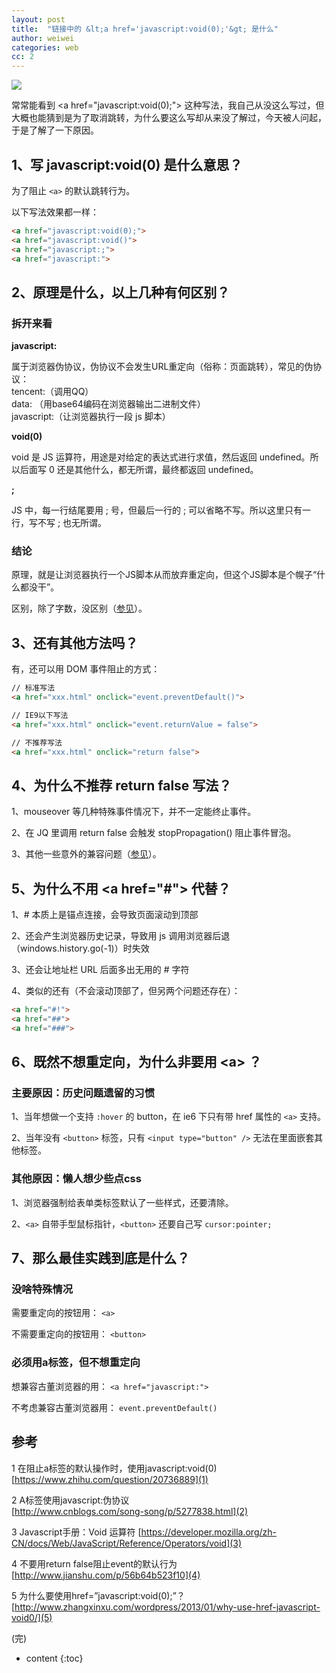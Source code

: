 ```yaml
---
layout: post
title:  "链接中的 &lt;a href='javascript:void(0);'&gt; 是什么"
author: weiwei
categories: web
cc: 2
---
```


![](http://imglf2.nosdn.127.net/img/MzVqS0VIeGlFdmw1YTBCWDhzeXhONThENUtQYm5Ec1JZVHpmaTFxd3BDSDJvK3g2aFk1R1p3PT0.png)

常常能看到 &lt;a href="javascript:void(0);"&gt; 这种写法，我自己从没这么写过，但大概也能猜到是为了取消跳转，为什么要这么写却从来没了解过，今天被人问起，于是了解了一下原因。





## 1、写 javascript:void(0) 是什么意思？

为了阻止 `<a>` 的默认跳转行为。

以下写法效果都一样：

```html
<a href="javascript:void(0);"> 
<a href="javascript:void()"> 
<a href="javascript:;"> 
<a href="javascript:"> 
```

## 2、原理是什么，以上几种有何区别？

### 拆开来看

**javascript:**

属于浏览器伪协议，伪协议不会发生URL重定向（俗称：页面跳转），常见的伪协议：  
tencent:（调用QQ）  
data:      （用base64编码在浏览器输出二进制文件）  
javascript:（让浏览器执行一段 js 脚本）  

**void(0)**

void 是 JS 运算符，用途是对给定的表达式进行求值，然后返回 undefined。所以后面写 0 还是其他什么，都无所谓，最终都返回 undefined。

**;**

JS 中，每一行结尾要用 ; 号，但最后一行的 ; 可以省略不写。所以这里只有一行，写不写 ; 也无所谓。

### 结论

原理，就是让浏览器执行一个JS脚本从而放弃重定向，但这个JS脚本是个幌子“什么都没干”。

区别，除了字数，没区别（[参见](5)）。


## 3、还有其他方法吗？

有，还可以用 DOM 事件阻止的方式：

```html
// 标准写法
<a href="xxx.html" onclick="event.preventDefault()">

// IE9以下写法
<a href="xxx.html" onclick="event.returnValue = false">

// 不推荐写法
<a href="xxx.html" onclick="return false">
```


## 4、为什么不推荐 return false 写法？

1、mouseover 等几种特殊事件情况下，并不一定能终止事件。

2、在 JQ 里调用 return false 会触发 stopPropagation() 阻止事件冒泡。

3、其他一些意外的兼容问题（[参见](4)）。


## 5、为什么不用 &lt;a href="#"&gt; 代替？

1、# 本质上是锚点连接，会导致页面滚动到顶部

2、还会产生浏览器历史记录，导致用 js 调用浏览器后退（windows.history.go(-1)）时失效

3、还会让地址栏 URL 后面多出无用的 # 字符

4、类似的还有（不会滚动顶部了，但另两个问题还存在）：

```html
<a href="#!">
<a href="##">
<a href="###">
```

## 6、既然不想重定向，为什么非要用 &lt;a&gt; ？

### 主要原因：历史问题遗留的习惯

1、当年想做一个支持 `:hover` 的 button，在 ie6 下只有带 href 属性的 `<a>` 支持。

2、当年没有 `<button>` 标签，只有 `<input type="button" />` 无法在里面嵌套其他标签。


### 其他原因：懒人想少些点css

1、浏览器强制给表单类标签默认了一些样式，还要清除。

2、`<a>` 自带手型鼠标指针，`<button>` 还要自己写 `cursor:pointer;`


## 7、那么最佳实践到底是什么？

### 没啥特殊情况

需要重定向的按钮用： `<a>`

不需要重定向的按钮用： `<button>`

### 必须用a标签，但不想重定向

想兼容古董浏览器的用： `<a href="javascript:">`

不考虑兼容古董浏览器用： `event.preventDefault()`



## 参考

1 在阻止a标签的默认操作时，使用javascript:void(0)  
[https://www.zhihu.com/question/20736889](1)

[1]:https://www.zhihu.com/question/20736889 

2 A标签使用javascript:伪协议  
[http://www.cnblogs.com/song-song/p/5277838.html](2)

[2]:http://www.cnblogs.com/song-song/p/5277838.html

3 Javascript手册：Void 运算符  [https://developer.mozilla.org/zh-CN/docs/Web/JavaScript/Reference/Operators/void](3)

[3]:https://developer.mozilla.org/zh-CN/docs/Web/JavaScript/Reference/Operators/void

4 不要用return false阻止event的默认行为  
[http://www.jianshu.com/p/56b64b523f10](4)

[4]:http://www.jianshu.com/p/56b64b523f10

5 为什么要使用href=”javascript:void(0);”？  [http://www.zhangxinxu.com/wordpress/2013/01/why-use-href-javascript-void0/](5)

[5]:http://www.zhangxinxu.com/wordpress/2013/01/why-use-href-javascript-void0/

(完) 


* content
{:toc}
